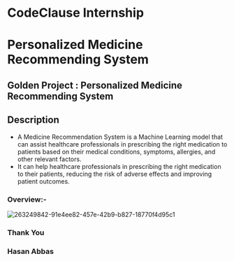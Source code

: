 # CodeClause Internship
# Personalized Medicine Recommending System

## Golden Project : Personalized Medicine Recommending System




## Description

* A Medicine Recommendation System is a Machine Learning model that can assist healthcare professionals in prescribing the right medication to patients based on their medical conditions, symptoms, allergies, and other relevant factors.
*  It can help healthcare professionals in prescribing the right medication to their patients, reducing the risk of adverse effects and improving patient outcomes.


### Overview:-

![263249842-91e4ee82-457e-42b9-b827-18770f4d95c1](https://github.com/hasanabbasindia/CodeClauseInternshipDataScience/assets/63557548/f95b3c84-5c3a-4d21-8fe0-fa149e1bd1cb)



### Thank You
###  Hasan Abbas
